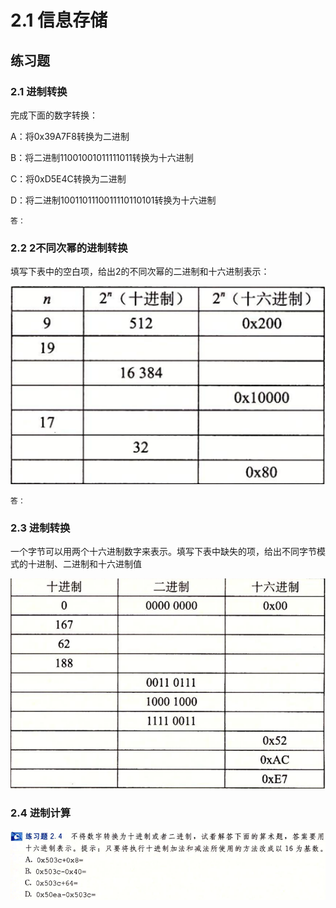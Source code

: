 # 2.1 信息存储

## 练习题

### 2.1  进制转换

完成下面的数字转换：

A：将0x39A7F8转换为二进制

B：将二进制11001001011111011转换为十六进制

C：将0xD5E4C转换为二进制

D：将二进制1001101110011110110101转换为十六进制

```
答： 
```



### 2.2  2不同次幂的进制转换

填写下表中的空白项，给出2的不同次幂的二进制和十六进制表示：

![](<../.gitbook/assets/image (1).png>)

```
答： 
```



### 2.3  进制转换

一个字节可以用两个十六进制数字来表示。填写下表中缺失的项，给出不同字节模式的十进制、二进制和十六进制值

![](../.gitbook/assets/image.png)



### 2.4  进制计算

![](<../.gitbook/assets/image (2).png>)

